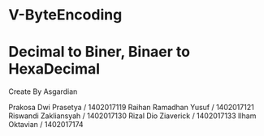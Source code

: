 # V-ByteEncoding
# Decimal to Biner, Binaer to HexaDecimal
Create By Asgardian

Prakosa Dwi Prasetya / 1402017119
Raihan Ramadhan Yusuf / 1402017121
Riswandi Zakliansyah / 1402017130
Rizal Dio Ziaverick / 1402017133
Ilham Oktavian / 1402017174
